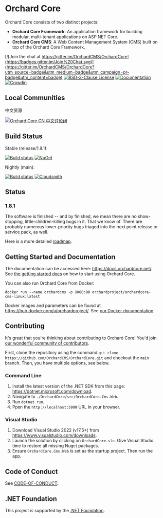 # Orchard Core 

Orchard Core consists of two distinct projects:

- __Orchard Core Framework__: An application framework for building modular, multi-tenant applications on ASP.NET Core.
- __Orchard Core CMS__: A Web Content Management System (CMS) built on top of the Orchard Core Framework.

[![Join the chat at https://gitter.im/OrchardCMS/OrchardCore](https://badges.gitter.im/Join%20Chat.svg)](https://gitter.im/OrchardCMS/OrchardCore?utm_source=badge&utm_medium=badge&utm_campaign=pr-badge&utm_content=badge)
[![BSD-3-Clause License](https://img.shields.io/badge/license-BSD--3--Clause-blue.svg)](LICENSE)
[![Documentation](https://readthedocs.org/projects/orchardcore/badge/)](https://docs.orchardcore.net/)
[![Crowdin](https://badges.crowdin.net/orchard-core/localized.svg)](https://crowdin.com/project/orchard-core)

## Local Communities

中文资源

[![Orchard Core CN 中文讨论组](https://docs.orchardcore.net/en/latest/docs/assets/images/orchard-core-cn-community-logo.png)](https://shang.qq.com/wpa/qunwpa?idkey=48721591a71ee7586316604a7a4ee99d26fd977c6120370a06585085a5936f62)

## Build Status

Stable (release/1.8.1): 

[![Build status](https://github.com/OrchardCMS/OrchardCore/actions/workflows/release_ci.yml/badge.svg)](https://github.com/OrchardCMS/OrchardCore/actions?query=workflow%3A%22Release+-+CI%22)
[![NuGet](https://img.shields.io/nuget/v/OrchardCore.Application.Cms.Targets.svg)](https://www.nuget.org/packages/OrchardCore.Application.Cms.Targets)

Nightly (main): 

[![Build status](https://github.com/OrchardCMS/OrchardCore/actions/workflows/preview_ci.yml/badge.svg)](https://github.com/OrchardCMS/OrchardCore/actions?query=workflow%3A%22Preview+-+CI%22)
[![Cloudsmith](https://api-prd.cloudsmith.io/badges/version/orchardcore/preview/nuget/OrchardCore.Application.Cms.Targets/latest/x/?render=true&badge_token=gAAAAABey9hKFD_C-ZIpLvayS3HDsIjIorQluDs53KjIdlxoDz6Ntt1TzvMNJp7a_UWvQbsfN5nS7_0IbxCyqHZsjhmZP6cBkKforo-NqwrH5-E6QCrJ3D8%3D)](https://cloudsmith.io/~orchardcore/repos/preview/packages/detail/nuget/OrchardCore.Application.Cms.Targets/latest/)

## Status

### 1.8.1

The software is finished -- and by finished, we mean there are no show-stopping, little-children-killing bugs in it. That we know of. There are probably numerous lower-priority bugs triaged into the next point release or service pack, as well.

Here is a more detailed [roadmap](https://github.com/OrchardCMS/OrchardCore/wiki/Roadmap).

## Getting Started and Documentation

The documentation can be accessed here: <https://docs.orchardcore.net/>. See [the getting started docs](https://docs.orchardcore.net/en/latest/docs/getting-started/) on how to start using Orchard Core.

You can also run Orchard Core from Docker:

```
docker run --name orchardcms -p 8080:80 orchardproject/orchardcore-cms-linux:latest
```

Docker images and parameters can be found at <https://hub.docker.com/u/orchardproject/>. See [our Docker documentation](https://docs.orchardcore.net/en/latest/docs/topics/docker/).

## Contributing

It's great that you're thinking about contributing to Orchard Core! You'd join [our wonderful community of contributors](https://docs.orchardcore.net/en/latest/docs/community/).

First, clone the repository using the command `git clone https://github.com/OrchardCMS/OrchardCore.git` and checkout the `main` branch. Then, you have multiple options, see below.

### Command Line

1. Install the latest version of the .NET SDK from this page: <https://dotnet.microsoft.com/download>.
2. Navigate to `./OrchardCore/src/OrchardCore.Cms.Web`.
3. Run `dotnet run`.
4. Ppen the `http://localhost:5000` URL in your browser.

### Visual Studio

1. Download Visual Studio 2022 (v17.5+) from <https://www.visualstudio.com/downloads>.
2. Launch the solution by clicking on `OrchardCore.sln`. Give Visual Studio time to restore all missing Nuget packages.
3. Ensure `OrchardCore.Cms.Web` is set as the startup project. Then run the app.

## Code of Conduct

See [CODE-OF-CONDUCT](./CODE-OF-CONDUCT.md).

## .NET Foundation

This project is supported by the [.NET Foundation](http://www.dotnetfoundation.org).
